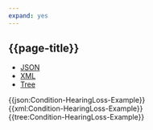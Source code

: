 ```yaml
---
expand: yes
---
```


## {{page-title}}

<div class="nhsd-!t-margin-bottom-6">
  <ul class="nav nav-tabs" role="tablist">
        <li role="presentation" class="active">
            <a href="#JSON-C-HL-E" role="tab" data-toggle="tab">JSON</a>
        </li>
         <li role="presentation">
            <a href="#XML-C-HL-E" role="tab" data-toggle="tab">XML</a>
        </li>
        <li role="presentation">
            <a href="#Tree-C-HL-E" role="tab" data-toggle="tab">Tree</a>
        </li>
  </ul>
    
  <div class="tab-content snippet">
    <div id="JSON-C-HL-E" role="tabpanel" class="tab-pane active">
{{json:Condition-HearingLoss-Example}}
    </div>
    <div id="XML-C-HL-E" role="tabpanel" class="tab-pane">
{{xml:Condition-HearingLoss-Example}}
    </div>
    <div id="Tree-C-HL-E" role="tabpanel" class="tab-pane">
{{tree:Condition-HearingLoss-Example}}
    </div>
  </div>
</div>